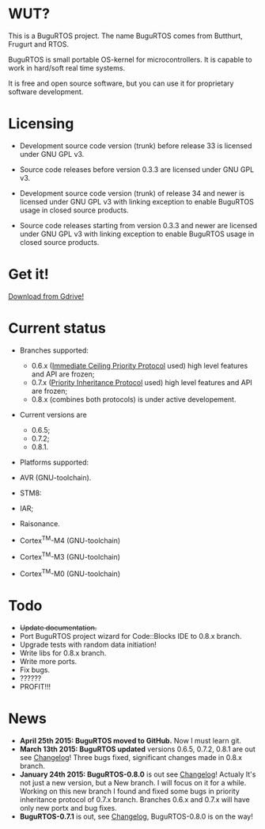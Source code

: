 # WUT? #
This is a BuguRTOS project.
The name BuguRTOS comes from Butthurt, Frugurt and RTOS.

BuguRTOS is small portable OS-kernel for microcontrollers.
It is capable to work in hard/soft real time systems.

It is free and open source software, but you can use it for
proprietary software development.

# Licensing #
 * Development source code version (trunk) before release 33 is licensed under GNU GPL v3.
 * Source code releases before version 0.3.3 are licensed under GNU GPL v3.

 * Development source code version (trunk) of release 34 and newer is licensed under GNU GPL v3 with linking exception to enable BuguRTOS usage in closed source products.
 * Source code releases starting from version 0.3.3 and newer are licensed under GNU GPL v3 with linking exception to enable BuguRTOS usage in closed source products.

# Get it! #
[Download from Gdrive!](https://drive.google.com/folderview?id=0B32mjehjqcIOYlFtNnRSc0JxdGc&usp=sharing)

# Current status #
* Branches supported:
  * 0.6.x ([Immediate Ceiling Priority Protocol](http://en.wikipedia.org/wiki/Priority_ceiling_protocol) used) high level features and API are frozen;
  * 0.7.x ([Priority Inheritance Protocol](http://en.wikipedia.org/wiki/Priority_inheritance) used) high level features and API are frozen;
  * 0.8.x (combines both protocols) is under active developement.

* Current versions are
  * 0.6.5;
  * 0.7.2;
  * 0.8.1.
 
 * Platforms supported:
  * AVR (GNU-toolchain).
  * STM8:
   * IAR;
   * Raisonance.
  * Cortex<sup>TM</sup>-M4 (GNU-toolchain)
  * Cortex<sup>TM</sup>-M3 (GNU-toolchain)
  * Cortex<sup>TM</sup>-M0 (GNU-toolchain)

# Todo #
 * ~~Update documentation.~~
 * Port BuguRTOS project wizard for Code::Blocks IDE to 0.8.x branch.
 * Upgrade tests with random data initiation!
 * Write libs for 0.8.x branch.
 * Write more ports.
 * Fix bugs.
 * ??????
 * PROFIT!!!

# News #
 * **April 25th 2015: BuguRTOS moved to GitHub.** Now I must learn git.
 * **March 13th 2015: BuguRTOS updated** versions 0.6.5, 0.7.2, 0.8.1 are out see [Changelog](https://github.com/shkolnick-kun/bugurtos/blob/wiki/Changelog.md)! Three bugs fixed, significant changes made in 0.8.x branch.
 * **January 24th 2015: BuguRTOS-0.8.0** is out see [Changelog](https://github.com/shkolnick-kun/bugurtos/blob/wiki/Changelog.md)! Actualy It's not just a new version, but a New branch. I will focus on it for a while. Working on this new branch I found and fixed some bugs in priority inheritance protocol of 0.7.x branch. Branches 0.6.x and 0.7.x will have only new portx and bug fixes.
 * **BuguRTOS-0.7.1** is out, see [Changelog](https://github.com/shkolnick-kun/bugurtos/blob/wiki/Changelog.md), BuguRTOS-0.8.0 is on the way!

